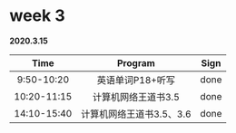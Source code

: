 # week 3

**2020.3.15**

Time|Program|Sign
:-----:|:-----:|:-----:|
9:50-10:20|英语单词P18+听写|done
10:20-11:15|计算机网络王道书3.5|done
14:10-15:40|计算机网络王道书3.5、3.6|done